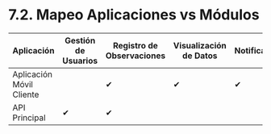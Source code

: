 # 7.2. Mapeo Aplicaciones vs Módulos

| Aplicación               | Gestión de Usuarios | Registro de Observaciones | Visualización de Datos | Notificaciones |
| ------------------------ | ------------------- | ------------------------- | ---------------------- | -------------- |
| Aplicación Móvil Cliente |                     | ✔                         | ✔                      | ✔              |
| API Principal            | ✔                   | ✔                         |                        |                |
